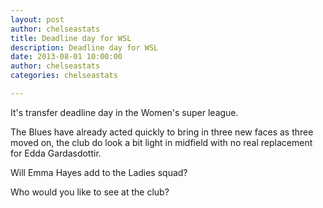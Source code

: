 ```yaml
---
layout: post
author: chelseastats
title: Deadline day for WSL
description: Deadline day for WSL
date: 2013-08-01 10:00:00
author: chelseastats
categories: chelseastats

---
```


It's transfer deadline day in the Women's super league. 

The Blues have already acted quickly to bring in three  new faces as three moved on, the club do look a bit light in midfield with no real replacement for Edda Gardasdottir. 

Will Emma Hayes add to the Ladies squad? 

Who would you like to see at the club?
